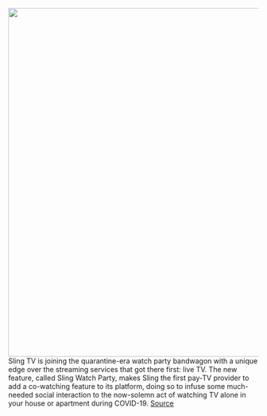 <img src='https://cdn.vox-cdn.com/thumbor/QthyYk3nbw508Zsm33sl1lzjyR8=/0x0:1045x636/1200x800/filters:focal(440x235:606x401)/cdn.vox-cdn.com/uploads/chorus_image/image/67456289/Sling_WatchParty.0.jpg' width='700px' /><br/>
Sling TV is joining the quarantine-era watch party bandwagon with a unique edge over the streaming services that got there first: live TV. The new feature, called Sling Watch Party,  makes Sling the first pay-TV provider to add a co-watching feature to its platform, doing so to infuse some much-needed social interaction to the now-solemn act of watching TV alone in your house or apartment during COVID-19.
<a href='https://www.theverge.com/2020/9/23/21452744/sling-tv-watch-party-live-tv-beta-chrome-available-now'> Source <a/>